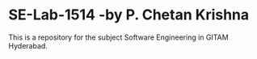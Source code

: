 # SE-Lab-1514 -by P. Chetan Krishna
This is a repository for the subject Software Engineering in GITAM Hyderabad.
